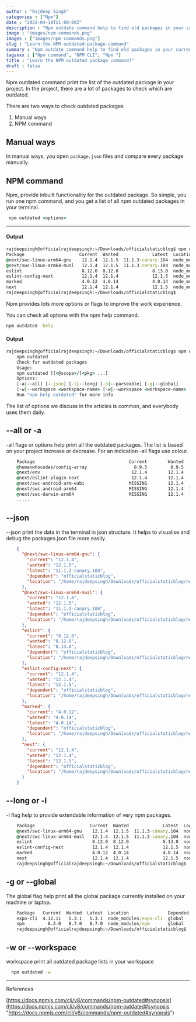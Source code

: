 ```yaml
---
author : "Rajdeep Singh"
categories : ["Npm"]
date : "2022-04-18T11:00:00Z"
description : "Npm outdate command help to find old packages in your current project."
image : "images/npm-commands.png"
images : ["images/npm-commands.png"]
slug : "Learn-the-NPM-outdated-package-command"
summary : "Npm outdate command help to find old packages in your current project."
tagsxxx : ["Npm command", "NPM CLI", "Npm "]
title : "Learn the NPM outdated package command?"
draft : false
---
```


Npm outdated command print the list of the outdated package in your project. In the project, there are a lot of packages to check which are outdated.

There are two ways to check outdated packages

1. Manual ways
2. NPM command

## Manual ways

In manual ways, you open `package.json` files and compare every package manually.

## NPM command

Npm, provide inbuilt functionality for the outdated package. So simple, you run one npm command, and you get a list of all npm outdated packages in your terminal.

```cmd
 npm outdated <options> 
```

***

#### Output

```cmd
rajdeepsingh@officialrajdeepsingh:~/Downloads/officialstaticblog$ npm outdated
Package                     Current  Wanted             Latest  Location                                 Depended by
@next/swc-linux-arm64-gnu    12.1.4  12.1.5  11.1.3-canary.104  node_modules/@next/swc-linux-arm64-gnu   officialstaticblog
@next/swc-linux-arm64-musl   12.1.4  12.1.5  11.1.3-canary.104  node_modules/@next/swc-linux-arm64-musl  officialstaticblog
eslint                       8.12.0  8.12.0             8.13.0  node_modules/eslint                      officialstaticblog
eslint-config-next           12.1.4  12.1.4             12.1.5  node_modules/eslint-config-next          officialstaticblog
marked                       4.0.12  4.0.14             4.0.14  node_modules/marked                      officialstaticblog
next                         12.1.4  12.1.4             12.1.5  node_modules/next                        officialstaticblog
rajdeepsingh@officialrajdeepsingh:~/Downloads/officialstaticblog$
```

Npm provides lots more options or flags to improve the work experience.

You can check all options with the npm help command.

```cmd
npm outdated -help
```

#### Output

```cmd
rajdeepsingh@officialrajdeepsingh:~/Downloads/officialstaticblog$ npm outdated -help
    npm outdated
    Check for outdated packages
    Usage:
    npm outdated [[<@scope>/]<pkg> ...]
    Options:
    [-a|--all] [--json] [-l|--long] [-p|--parseable] [-g|--global]
    [-w|--workspace <workspace-name> [-w|--workspace <workspace-name> ...]]
    Run "npm help outdated" for more info
```

The list of options we discuss in the articles is common, and everybody uses them daily.

## --all or -a

\-all flags or options help print all the outdated packages. The list is based on your project increase or decrease. For an indication -all flags use colour.

```cmd
    Package                                    Current        Wanted             Latest  Location                                                                                       Depended by
    @humanwhocodes/config-array                  0.9.5         0.9.5             0.10.2  node_modules/@humanwhocodes/config-array                                                       eslint
    @next/env                                   12.1.4        12.1.4             12.1.5  node_modules/@next/env                                                                         next
    @next/eslint-plugin-next                    12.1.4        12.1.4             12.1.5  node_modules/@next/eslint-plugin-next                                                          eslint-config-next
    @next/swc-android-arm-eabi                 MISSING        12.1.4    12.1.1-canary.0  -                                                                                              next
    @next/swc-android-arm64                    MISSING        12.1.4  11.1.3-canary.104  -                                                                                              next
    @next/swc-darwin-arm64                     MISSING        12.1.4             11.1.2  -   
    .....
```

## --json

\--json print the data in the terminal in json structure. It helps to visualise and debug the packages.json file more easily.

```json  rajdeepsingh@officialrajdeepsingh:~/Downloads/officialstaticblog$ npm outdated --json
    {
      "@next/swc-linux-arm64-gnu": {
        "current": "12.1.4",
        "wanted": "12.1.5",
        "latest": "11.1.3-canary.104",
        "dependent": "officialstaticblog",
        "location": "/home/rajdeepsingh/Downloads/officialstaticblog/node_modules/@next/swc-linux-arm64-gnu"
      },
      "@next/swc-linux-arm64-musl": {
        "current": "12.1.4",
        "wanted": "12.1.5",
        "latest": "11.1.3-canary.104",
        "dependent": "officialstaticblog",
        "location": "/home/rajdeepsingh/Downloads/officialstaticblog/node_modules/@next/swc-linux-arm64-musl"
      },
      "eslint": {
        "current": "8.12.0",
        "wanted": "8.12.0",
        "latest": "8.13.0",
        "dependent": "officialstaticblog",
        "location": "/home/rajdeepsingh/Downloads/officialstaticblog/node_modules/eslint"
      },
      "eslint-config-next": {
        "current": "12.1.4",
        "wanted": "12.1.4",
        "latest": "12.1.5",
        "dependent": "officialstaticblog",
        "location": "/home/rajdeepsingh/Downloads/officialstaticblog/node_modules/eslint-config-next"
      },
      "marked": {
        "current": "4.0.12",
        "wanted": "4.0.14",
        "latest": "4.0.14",
        "dependent": "officialstaticblog",
        "location": "/home/rajdeepsingh/Downloads/officialstaticblog/node_modules/marked"
      },
      "next": {
        "current": "12.1.4",
        "wanted": "12.1.4",
        "latest": "12.1.5",
        "dependent": "officialstaticblog",
        "location": "/home/rajdeepsingh/Downloads/officialstaticblog/node_modules/next"
      }
    } 
```

## --long or -l

\-l flag help to provide extendable information of very npm packages.

```cmd    rajdeepsingh@officialrajdeepsingh:~/Downloads/officialstaticblog$ npm outdated -l
    Package                     Current  Wanted             Latest  Location                                 Depended by         Package Type     Homepage
    @next/swc-linux-arm64-gnu    12.1.4  12.1.5  11.1.3-canary.104  node_modules/@next/swc-linux-arm64-gnu   officialstaticblog  dependencies
    @next/swc-linux-arm64-musl   12.1.4  12.1.5  11.1.3-canary.104  node_modules/@next/swc-linux-arm64-musl  officialstaticblog  dependencies
    eslint                       8.12.0  8.12.0             8.13.0  node_modules/eslint                      officialstaticblog  devDependencies  https://eslint.org
    eslint-config-next           12.1.4  12.1.4             12.1.5  node_modules/eslint-config-next          officialstaticblog  devDependencies  https://github.com/vercel/next.js#readme
    marked                       4.0.12  4.0.14             4.0.14  node_modules/marked                      officialstaticblog  devDependencies  https://marked.js.org
    next                         12.1.4  12.1.4             12.1.5  node_modules/next                        officialstaticblog  dependencies     https://nextjs.org
    rajdeepsingh@officialrajdeepsingh:~/Downloads/officialstaticblog$ 
```

## -g or --global

The global flag help print all the global package currently installed on your machine or laptop.

```cmd    rajdeepsingh@officialrajdeepsingh:~/Downloads/officialstaticblog$ npm outdated -g
    Package   Current  Wanted  Latest  Location               Depended by
    expo-cli  4.12.11   5.3.1   5.3.1  node_modules/expo-cli  global
    npm         8.3.0   8.7.0   8.7.0  node_modules/npm       global
    rajdeepsingh@officialrajdeepsingh:~/Downloads/officialstaticblog$ 
```

## -w or --workspace

workspace print all outdated package lists in your workspace

```cmd
  npm outdated -w
```

***

References

[https://docs.npmjs.com/cli/v8/commands/npm-outdated#synopsis](https://docs.npmjs.com/cli/v8/commands/npm-outdated#synopsis "https://docs.npmjs.com/cli/v8/commands/npm-outdated#synopsis")